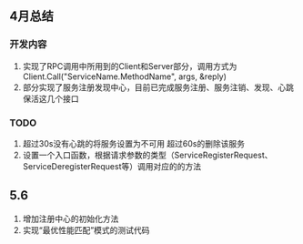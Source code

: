 ## 4月总结

### 开发内容

1. 实现了RPC调用中所用到的Client和Server部分，调用方式为Client.Call("ServiceName.MethodName", args, &reply)
2. 部分实现了服务注册发现中心，目前已完成服务注册、服务注销、发现、心跳保活这几个接口

### TODO

1. 超过30s没有心跳的将服务设置为不可用 超过60s的删除该服务
2. 设置一个入口函数，根据请求参数的类型（ServiceRegisterRequest、ServiceDeregisterRequest等）调用对应的的方法



## 5.6

1. 增加注册中心的初始化方法
2. 实现“最优性能匹配”模式的测试代码